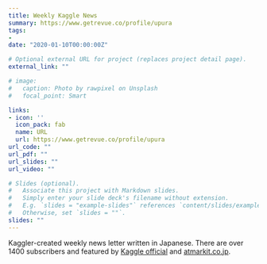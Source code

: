 ```yaml
---
title: Weekly Kaggle News
summary: https://www.getrevue.co/profile/upura
tags:
- 
date: "2020-01-10T00:00:00Z"

# Optional external URL for project (replaces project detail page).
external_link: ""

# image:
#   caption: Photo by rawpixel on Unsplash
#   focal_point: Smart

links:
- icon: ''
  icon_pack: fab
  name: URL
  url: https://www.getrevue.co/profile/upura
url_code: ""
url_pdf: ""
url_slides: ""
url_video: ""

# Slides (optional).
#   Associate this project with Markdown slides.
#   Simply enter your slide deck's filename without extension.
#   E.g. `slides = "example-slides"` references `content/slides/example-slides.md`.
#   Otherwise, set `slides = ""`.
slides: ""
---
```


Kaggler-created weekly news letter written in Japanese. There are over 1400 subscribers and featured by [Kaggle official](https://twitter.com/kaggle/status/1214931423003414530?s=20) and [atmarkit.co.jp](https://www.atmarkit.co.jp/ait/articles/2006/11/news016.html).
